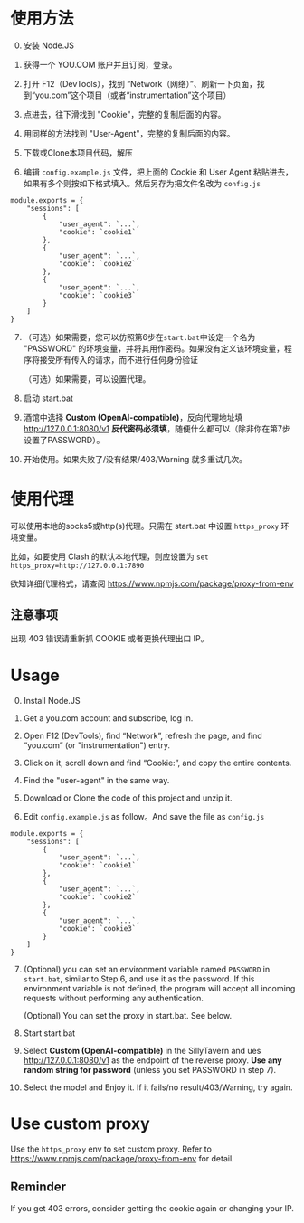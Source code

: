# 使用方法

0. 安装 Node.JS

1. 获得一个 YOU.COM 账户并且订阅，登录。

2. 打开 F12（DevTools），找到 “Network（网络）”、刷新一下页面，找到“you.com”这个项目（或者“instrumentation”这个项目）

3. 点进去，往下滑找到 "Cookie"，完整的复制后面的内容。

4. 用同样的方法找到 "User-Agent"，完整的复制后面的内容。

5. 下载或Clone本项目代码，解压

6. 编辑 `config.example.js` 文件，把上面的 Cookie 和 User Agent 粘贴进去，如果有多个则按如下格式填入。然后另存为把文件名改为 `config.js`

```
module.exports = {
    "sessions": [
        {
            "user_agent": `...`,
            "cookie": `cookie1`
        },
        {
            "user_agent": `...`,
            "cookie": `cookie2`
        },
        {
            "user_agent": `...`,
            "cookie": `cookie3`
        }
    ]
}
```

7. （可选）如果需要，您可以仿照第6步在`start.bat`中设定一个名为 "PASSWORD" 的环境变量，并将其用作密码。如果没有定义该环境变量，程序将接受所有传入的请求，而不进行任何身份验证

    （可选）如果需要，可以设置代理。

8. 启动 start.bat

9. 酒馆中选择 **Custom (OpenAI-compatible)**，反向代理地址填 http://127.0.0.1:8080/v1 **反代密码必须填**，随便什么都可以（除非你在第7步设置了PASSWORD）。

10. 开始使用。如果失败了/没有结果/403/Warning 就多重试几次。

# 使用代理

可以使用本地的socks5或http(s)代理。只需在 start.bat 中设置 `https_proxy` 环境变量。

比如，如要使用 Clash 的默认本地代理，则应设置为 `set https_proxy=http://127.0.0.1:7890`

欲知详细代理格式，请查阅 https://www.npmjs.com/package/proxy-from-env

## 注意事项

出现 403 错误请重新抓 COOKIE 或者更换代理出口 IP。


# Usage

0. Install Node.JS

1. Get a you.com account and subscribe, log in.

2. Open F12 (DevTools), find “Network”, refresh the page, and find “you.com” (or "instrumentation") entry.

3. Click on it, scroll down and find “Cookie:”, and copy the entire contents.

4. Find the "user-agent" in the same way.

5. Download or Clone the code of this project and unzip it.

6. Edit `config.example.js` as follow。And save the file as `config.js`

```
module.exports = {
    "sessions": [
        {
            "user_agent": `...`,
            "cookie": `cookie1`
        },
        {
            "user_agent": `...`,
            "cookie": `cookie2`
        },
        {
            "user_agent": `...`,
            "cookie": `cookie3`
        }
    ]
}
```

7. (Optional) you can set an environment variable named `PASSWORD` in `start.bat`, similar to Step 6, and use it as the password. If this environment variable is not defined, the program will accept all incoming requests without performing any authentication.
   
   (Optional) You can set the proxy in start.bat. See below.

8. Start start.bat

9. Select **Custom (OpenAI-compatible)** in the SillyTavern and ues http://127.0.0.1:8080/v1 as the endpoint of the reverse proxy. **Use any random string for password** (unless you set PASSWORD in step 7).

10. Select the model and Enjoy it. If it fails/no result/403/Warning, try again.

# Use custom proxy

Use the `https_proxy` env to set custom proxy. Refer to https://www.npmjs.com/package/proxy-from-env for detail.

## Reminder

If you get 403 errors, consider getting the cookie again or changing your IP.
